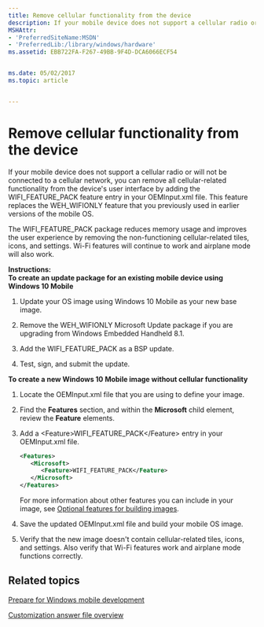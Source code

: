 ```yaml
---
title: Remove cellular functionality from the device
description: If your mobile device does not support a cellular radio or will not be connected to a cellular network, you can remove all cellular-related functionality from the device's user interface by adding the WIFI\_FEATURE\_PACK feature entry in your OEMInput.xml file.
MSHAttr:
- 'PreferredSiteName:MSDN'
- 'PreferredLib:/library/windows/hardware'
ms.assetid: EBB722FA-F267-49BB-9F4D-DCA6066ECF54


ms.date: 05/02/2017
ms.topic: article


---
```


# Remove cellular functionality from the device


If your mobile device does not support a cellular radio or will not be connected to a cellular network, you can remove all cellular-related functionality from the device's user interface by adding the WIFI\_FEATURE\_PACK feature entry in your OEMInput.xml file. This feature replaces the WEH\_WIFIONLY feature that you previously used in earlier versions of the mobile OS.

The WIFI\_FEATURE\_PACK package reduces memory usage and improves the user experience by removing the non-functioning cellular-related tiles, icons, and settings. Wi-Fi features will continue to work and airplane mode will also work.

<a href="" id="instructions-"></a>**Instructions:**  
**To create an update package for an existing mobile device using Windows 10 Mobile**

1.  Update your OS image using Windows 10 Mobile as your new base image.

2.  Remove the WEH\_WIFIONLY Microsoft Update package if you are upgrading from Windows Embedded Handheld 8.1.

3.  Add the WIFI\_FEATURE\_PACK as a BSP update.

4.  Test, sign, and submit the update.

**To create a new Windows 10 Mobile image without cellular functionality**

1.  Locate the OEMInput.xml file that you are using to define your image.

2.  Find the **Features** section, and within the **Microsoft** child element, review the **Feature** elements.

3.  Add a &lt;Feature&gt;WIFI\_FEATURE\_PACK&lt;/Feature&gt; entry in your OEMInput.xml file.

    ```XML
    <Features>
       <Microsoft>
          <Feature>WIFI_FEATURE_PACK</Feature>
       </Microsoft>
    </Features>
    ```

    For more information about other features you can include in your image, see [Optional features for building images](https://docs.microsoft.com/en-us/windows-hardware/manufacture/mobile/optional-features-for-building-images).

4.  Save the updated OEMInput.xml file and build your mobile OS image.

5.  Verify that the new image doesn't contain cellular-related tiles, icons, and settings. Also verify that Wi-Fi features work and airplane mode functions correctly.

## Related topics

[Prepare for Windows mobile development](https://docs.microsoft.com/en-us/windows-hardware/manufacture/mobile/preparing-for-windows-mobile-development)

[Customization answer file overview](https://docs.microsoft.com/en-us/windows-hardware/customize/mobile/mcsf/customization-answer-file)
